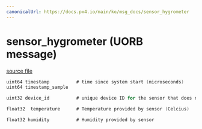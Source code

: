 ```yaml
---
canonicalUrl: https://docs.px4.io/main/ko/msg_docs/sensor_hygrometer
---
```


# sensor_hygrometer (UORB message)



[source file](https://github.com/PX4/PX4-Autopilot/blob/release/1.13/msg/sensor_hygrometer.msg)

```c
uint64 timestamp          # time since system start (microseconds)
uint64 timestamp_sample

uint32 device_id          # unique device ID for the sensor that does not change between power cycles

float32  temperature      # Temperature provided by sensor (Celcius)

float32 humidity          # Humidity provided by sensor

```
